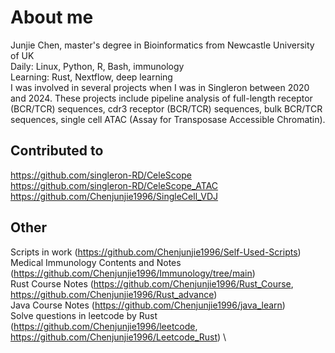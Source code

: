 # About me
Junjie Chen, master's degree in Bioinformatics from Newcastle University of UK \
Daily: Linux, Python, R, Bash, immunology \
Learning: Rust, Nextflow, deep learning \
I was involved in several projects when I was in Singleron between 2020 and 2024. These projects include pipeline analysis of full-length receptor (BCR/TCR) sequences, cdr3 receptor (BCR/TCR) sequences, bulk BCR/TCR sequences, single cell ATAC (Assay for Transposase Accessible Chromatin).

## Contributed to
https://github.com/singleron-RD/CeleScope \
https://github.com/singleron-RD/CeleScope_ATAC \
https://github.com/Chenjunjie1996/SingleCell_VDJ

## Other
Scripts in work (https://github.com/Chenjunjie1996/Self-Used-Scripts) \
Medical Immunology Contents and Notes (https://github.com/Chenjunjie1996/Immunology/tree/main) \
Rust Course Notes (https://github.com/Chenjunjie1996/Rust_Course, https://github.com/Chenjunjie1996/Rust_advance) \
Java Course Notes (https://github.com/Chenjunjie1996/java_learn) \
Solve questions in leetcode by Rust (https://github.com/Chenjunjie1996/leetcode, https://github.com/Chenjunjie1996/Leetcode_Rust) \



